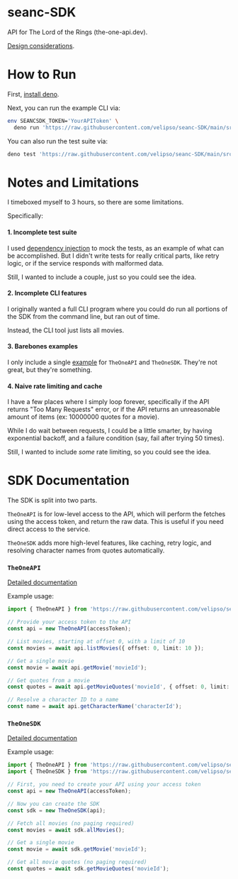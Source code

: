 seanc-SDK
=========

API for The Lord of the Rings (the-one-api.dev).

[Design considerations](./design.md).

How to Run
==========

First, [install deno](https://deno.land).

Next, you can run the example CLI via:

```bash
env SEANCSDK_TOKEN='YourAPIToken' \
  deno run 'https://raw.githubusercontent.com/velipso/seanc-SDK/main/src/cli.ts'
```

You can also run the test suite via:

```bash
deno test 'https://raw.githubusercontent.com/velipso/seanc-SDK/main/src/test.ts'
```

Notes and Limitations
=====================

I timeboxed myself to 3 hours, so there are some limitations.

Specifically:

#### 1. Incomplete test suite

I used [dependency injection](https://en.wikipedia.org/wiki/Dependency_injection) to mock the tests,
as an example of what can be accomplished.  But I didn't write tests for really critical parts, like
retry logic, or if the service responds with malformed data.

Still, I wanted to include a couple, just so you could see the idea.

#### 2. Incomplete CLI features

I originally wanted a full CLI program where you could do run all portions of the SDK from the
command line, but ran out of time.

Instead, the CLI tool just lists all movies.

#### 3. Barebones examples

I only include a single [example](./examples) for `TheOneAPI` and `TheOneSDK`.  They're not great, but they're
something.

#### 4. Naive rate limiting and cache

I have a few places where I simply loop forever, specifically if the API returns "Too Many Requests"
error, or if the API returns an unreasonable amount of items (ex: 10000000 quotes for a movie).

While I do wait between requests, I could be a little smarter, by having exponential backoff, and a
failure condition (say, fail after trying 50 times).

Still, I wanted to include _some_ rate limiting, so you could see the idea.

SDK Documentation
=================

The SDK is split into two parts.

`TheOneAPI` is for low-level access to the API, which will perform the fetches using the access
token, and return the raw data.  This is useful if you need direct access to the service.

`TheOneSDK` adds more high-level features, like caching, retry logic, and resolving character names
from quotes automatically.

### `TheOneAPI`

[Detailed documentation](https://doc.deno.land/https://raw.githubusercontent.com/velipso/seanc-SDK/main/src/api.ts)

Example usage:

```typescript
import { TheOneAPI } from 'https://raw.githubusercontent.com/velipso/seanc-SDK/main/src/api.ts';

// Provide your access token to the API
const api = new TheOneAPI(accessToken);

// List movies, starting at offset 0, with a limit of 10
const movies = await api.listMovies({ offset: 0, limit: 10 });

// Get a single movie
const movie = await api.getMovie('movieId');

// Get quotes from a movie
const quotes = await api.getMovieQuotes('movieId', { offset: 0, limit: 10 });

// Resolve a character ID to a name
const name = await api.getCharacterName('characterId');
```

### `TheOneSDK`

[Detailed documentation](https://doc.deno.land/https://raw.githubusercontent.com/velipso/seanc-SDK/main/src/sdk.ts)

Example usage:

```typescript
import { TheOneAPI } from 'https://raw.githubusercontent.com/velipso/seanc-SDK/main/src/api.ts';
import { TheOneSDK } from 'https://raw.githubusercontent.com/velipso/seanc-SDK/main/src/sdk.ts';

// First, you need to create your API using your access token
const api = new TheOneAPI(accessToken);

// Now you can create the SDK
const sdk = new TheOneSDK(api);

// Fetch all movies (no paging required)
const movies = await sdk.allMovies();

// Get a single movie
const movie = await sdk.getMovie('movieId');

// Get all movie quotes (no paging required)
const quotes = await sdk.getMovieQuotes('movieId');
```
